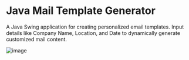 # Java Mail Template Generator

A Java Swing application for creating personalized email templates. Input details like Company Name, Location, and Date to dynamically generate customized mail content.

![image](https://github.com/sahilian/Mail_Generator/assets/35665722/2e485a43-7581-46fb-8e7e-0075152e1b53)
